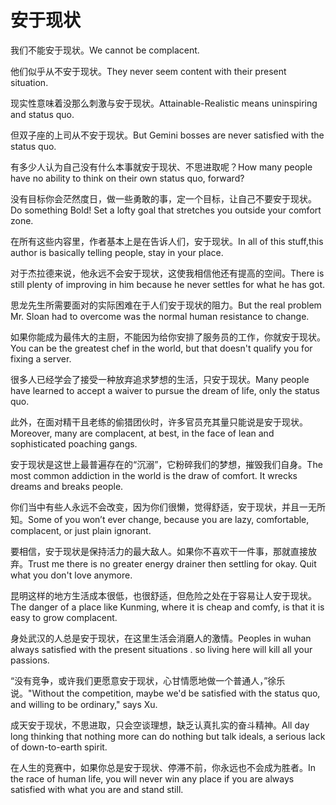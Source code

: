 # 安于现状

<p><span class="chinese">我们不能安于现状。</span><span class="english">We cannot be complacent.</span></p>

<p><span class="chinese">他们似乎从不安于现状。</span><span class="english">They never seem content with their present situation.</span></p>

<p><span class="chinese">现实性意味着没那么刺激与安于现状。</span><span class="english">Attainable-Realistic means uninspiring and status quo.</span></p>

<p><span class="chinese">但双子座的上司从不安于现状。</span><span class="english">But Gemini bosses are never satisfied with the status quo.</span></p>

<p><span class="chinese">有多少人认为自己没有什么本事就安于现状、不思进取呢？</span><span class="english">How many people have no ability to think on their own status quo, forward?</span></p>

<p><span class="chinese">没有目标你会茫然度日，做一些勇敢的事，定一个目标，让自己不要安于现状。</span><span class="english">Do something Bold! Set a lofty goal that stretches you outside your comfort zone.</span></p>

<p><span class="chinese">在所有这些内容里，作者基本上是在告诉人们，安于现状。</span><span class="english">In all of this stuff,this author is basically telling people, stay in your place.</span></p>

<p><span class="chinese">对于杰拉德来说，他永远不会安于现状，这使我相信他还有提高的空间。</span><span class="english">There is still plenty of improving in him because he never settles for what he has got.</span></p>

<p><span class="chinese">思龙先生所需要面对的实际困难在于人们安于现状的阻力。</span><span class="english">But the real problem Mr. Sloan had to overcome was the normal human resistance to change.</span></p>

<p><span class="chinese">如果你能成为最伟大的主厨，不能因为给你安排了服务员的工作，你就安于现状。</span><span class="english">You can be the greatest chef in the world, but that doesn't qualify you for fixing a server.</span></p>

<p><span class="chinese">很多人已经学会了接受一种放弃追求梦想的生活，只安于现状。</span><span class="english">Many people have learned to accept a waiver to pursue the dream of life, only the status quo.</span></p>

<p><span class="chinese">此外，在面对精干且老练的偷猎团伙时，许多官员充其量只能说是安于现状。</span><span class="english">Moreover, many are complacent, at best, in the face of lean and sophisticated poaching gangs.</span></p>

<p><span class="chinese">安于现状是这世上最普遍存在的“沉溺”，它粉碎我们的梦想，摧毁我们自身。</span><span class="english">The most common addiction in the world is the draw of comfort. It wrecks dreams and breaks people.</span></p>

<p><span class="chinese">你们当中有些人永远不会改变，因为你们很懒，觉得舒适，安于现状，并且一无所知。</span><span class="english">Some of you won’t ever change, because you are lazy, comfortable, complacent, or just plain ignorant.</span></p>

<p><span class="chinese">要相信，安于现状是保持活力的最大敌人。如果你不喜欢干一件事，那就直接放弃。</span><span class="english">Trust me there is no greater energy drainer then settling for okay. Quit what you don't love anymore.</span></p>

<p><span class="chinese">昆明这样的地方生活成本很低，也很舒适，但危险之处在于容易让人安于现状。</span><span class="english">The danger of a place like Kunming, where it is cheap and comfy, is that it is easy to grow complacent.</span></p>

<p><span class="chinese">身处武汉的人总是安于现状，在这里生活会消磨人的激情。</span><span class="english">Peoples in wuhan always satisfied with the present situations . so living here will kill all your passions.</span></p>

<p><span class="chinese">“没有竞争，或许我们更愿意安于现状，心甘情愿地做一个普通人，”徐乐说。</span><span class="english">"Without the competition, maybe we'd be satisfied with the status quo, and willing to be ordinary," says Xu.</span></p>

<p><span class="chinese">成天安于现状，不思进取，只会空谈理想，缺乏认真扎实的奋斗精神。</span><span class="english">All day long thinking that nothing more can do nothing but talk ideals, a serious lack of down-to-earth spirit.</span></p>

<p><span class="chinese">在人生的竞赛中，如果你总是安于现状、停滞不前，你永远也不会成为胜者。</span><span class="english">In the race of human life, you will never win any place if you are always satisfied with what you are and stand still.</span></p>


